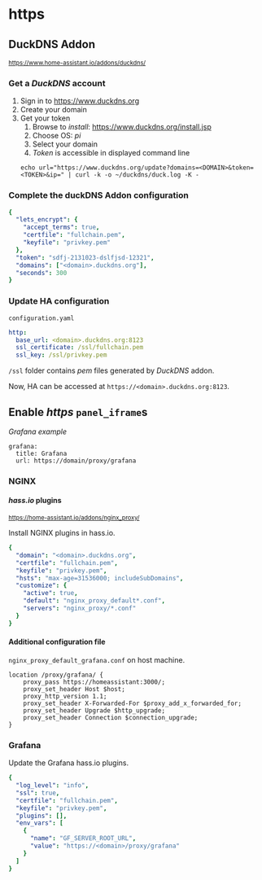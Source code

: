 # https

## DuckDNS Addon
<small>https://www.home-assistant.io/addons/duckdns/</small>  

### Get a _DuckDNS_ account

1. Sign in to https://www.duckdns.org
1. Create your domain
1. Get your token
    1. Browse to _install_: https://www.duckdns.org/install.jsp
    1. Choose OS: _pi_
    1. Select your domain
    1. _Token_ is accessible in displayed command line
    ```
    echo url="https://www.duckdns.org/update?domains=<DOMAIN>&token=<TOKEN>&ip=" | curl -k -o ~/duckdns/duck.log -K -
    ```

### Complete the duckDNS Addon configuration
```yaml
{
  "lets_encrypt": {
    "accept_terms": true,
    "certfile": "fullchain.pem",
    "keyfile": "privkey.pem"
  },
  "token": "sdfj-2131023-dslfjsd-12321",
  "domains": ["<domain>.duckdns.org"],
  "seconds": 300
}
```

### Update HA configuration
`configuration.yaml`
````yaml
http:
  base_url: <domain>.duckdns.org:8123
  ssl_certificate: /ssl/fullchain.pem
  ssl_key: /ssl/privkey.pem
````

`/ssl` folder contains _pem_ files generated by _DuckDNS_ addon.

Now, HA can be accessed at `https://<domain>.duckdns.org:8123`.

## Enable _https_ `panel_iframe`s
_Grafana example_
```
grafana:
  title: Grafana
  url: https://domain/proxy/grafana
```

### NGINX

#### _hass.io_ plugins
<small>https://home-assistant.io/addons/nginx_proxy/</small>  

Install NGINX plugins in hass.io.
````yaml
{
  "domain": "<domain>.duckdns.org",
  "certfile": "fullchain.pem",
  "keyfile": "privkey.pem",
  "hsts": "max-age=31536000; includeSubDomains",
  "customize": {
    "active": true,
    "default": "nginx_proxy_default*.conf",
    "servers": "nginx_proxy/*.conf"
  }
}
````

#### Additional configuration file 
`nginx_proxy_default_grafana.conf` on host machine.
```
location /proxy/grafana/ {
    proxy_pass https://homeassistant:3000/;
    proxy_set_header Host $host;
    proxy_http_version 1.1;
    proxy_set_header X-Forwarded-For $proxy_add_x_forwarded_for;
    proxy_set_header Upgrade $http_upgrade;
    proxy_set_header Connection $connection_upgrade;
}
```

### Grafana
Update the Grafana hass.io plugins.
```yaml
{
  "log_level": "info",
  "ssl": true,
  "certfile": "fullchain.pem",
  "keyfile": "privkey.pem",
  "plugins": [],
  "env_vars": [
    {
      "name": "GF_SERVER_ROOT_URL",
      "value": "https://<domain>/proxy/grafana"
    }
  ]
}
```
